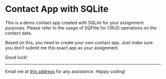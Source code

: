 # Contact App with SQLite

This is a demo contact app created with SQLite for your assignment purposes. Please refer to the usage of SQFlite for CRUD operations on the contact data.

Based on this, you need to create your own contact app. Just make sure you don't submit me this exact app as your assignment.

Good luck!

---

Email me at [this address](sandeep.gautam@apexcollege.edu.np) for any assistance.
Happy coding!
